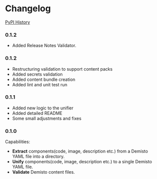 # Changelog

[PyPI History][1]

[1]: https://pypi.org/project/demisto-sdk/#history
### 0.1.2
* Added Release Notes Validator.

### 0.1.2
* Restructuring validation to support content packs
* Added secrets validation
* Added content bundle creation
* Added lint and unit test run

### 0.1.1

* Added new logic to the unifier
* Added detailed README
* Some small adjustments and fixes

### 0.1.0

Capabilities:
* **Extract** components(code, image, description etc.) from a Demisto YAML file into a directory.
* **Unify** components(code, image, description etc.) to a single Demisto YAML file.
* **Validate** Demisto content files.
